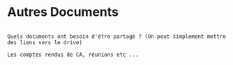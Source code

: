 # Autres Documents

```{note}

Quels documents ont besoin d'être partagé ? (On peut simplement mettre des liens vers le drive)

Les comptes rendus de CA, réunions etc ...


```